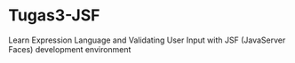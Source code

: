 # Tugas3-JSF
 Learn Expression Language and Validating User Input with JSF (JavaServer Faces) development environment
